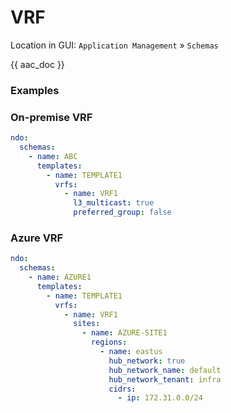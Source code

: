 # VRF

Location in GUI:
`Application Management` » `Schemas`

{{ aac_doc }}

### Examples

### On-premise VRF

```yaml
ndo:
  schemas:
    - name: ABC
      templates:
        - name: TEMPLATE1
          vrfs:
            - name: VRF1
              l3_multicast: true
              preferred_group: false
```

### Azure VRF

```yaml
ndo:
  schemas:
    - name: AZURE1
      templates:
        - name: TEMPLATE1
          vrfs:
            - name: VRF1
              sites:
                - name: AZURE-SITE1
                  regions:
                    - name: eastus
                      hub_network: true
                      hub_network_name: default
                      hub_network_tenant: infra
                      cidrs:
                        - ip: 172.31.0.0/24
```
